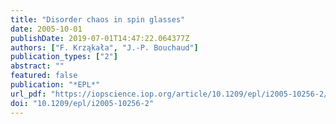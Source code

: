 ```yaml
---
title: "Disorder chaos in spin glasses"
date: 2005-10-01
publishDate: 2019-07-01T14:47:22.064377Z
authors: ["F. Krząkała", "J.-P. Bouchaud"]
publication_types: ["2"]
abstract: ""
featured: false
publication: "*EPL*"
url_pdf: "https://iopscience.iop.org/article/10.1209/epl/i2005-10256-2/meta"
doi: "10.1209/epl/i2005-10256-2"
---
```


